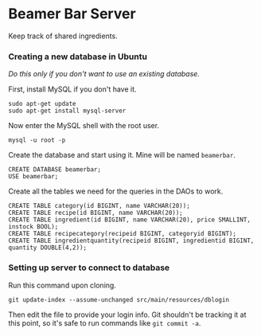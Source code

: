 # Beamer Bar Server
Keep track of shared ingredients.


### Creating a new database in Ubuntu
*Do this only if you don't want to use an existing database.*

First, install MySQL if you don't have it.

```
sudo apt-get update
sudo apt-get install mysql-server
```

Now enter the MySQL shell with the root user.

```
mysql -u root -p
```

Create the database and start using it. Mine will be named `beamerbar`. 

```
CREATE DATABASE beamerbar;
USE beamerbar;
```

Create all the tables we need for the queries in the DAOs to work.

```
CREATE TABLE category(id BIGINT, name VARCHAR(20));
CREATE TABLE recipe(id BIGINT, name VARCHAR(20));
CREATE TABLE ingredient(id BIGINT, name VARCHAR(20), price SMALLINT, instock BOOL);
CREATE TABLE recipecategory(recipeid BIGINT, categoryid BIGINT);
CREATE TABLE ingredientquantity(recipeid BIGINT, ingredientid BIGINT, quantity DOUBLE(4,2));
```

### Setting up server to connect to database

Run this command upon cloning.

```
git update-index --assume-unchanged src/main/resources/dblogin
```

Then edit the file to provide your login info. Git shouldn't be tracking it at this point, so it's safe to run commands like `git commit -a`.